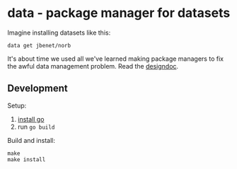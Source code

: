 # data - package manager for datasets


Imagine installing datasets like this:

    data get jbenet/norb

It's about time we used all we've learned making package managers to fix the
awful data management problem. Read the [designdoc](dev/designdoc.md).


## Development

Setup:

1. [install go](http://golang.org/doc/install)
2. run `go build`

Build and install:

    make
    make install
